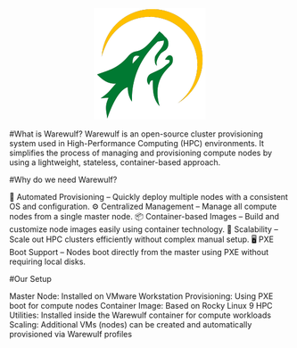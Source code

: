 <p align="center">
  <img src="https://github.com/faizank789/warewulf/blob/e524a22b89ff6451b9ebf4bce58cee6087ecdc96/images/warewulf.png" alt="warewulf" />
</p>

#What is Warewulf?
Warewulf is an open-source cluster provisioning system used in High-Performance Computing (HPC) environments. It simplifies the process of managing and provisioning compute nodes by using a lightweight, stateless, container-based approach.

#Why do we need Warewulf?

🚀 Automated Provisioning – Quickly deploy multiple nodes with a consistent OS and configuration.
⚙️ Centralized Management – Manage all compute nodes from a single master node.
📦 Container-based Images – Build and customize node images easily using container technology.
🔄 Scalability – Scale out HPC clusters efficiently without complex manual setup.
🖥️ PXE Boot Support – Nodes boot directly from the master using PXE without requiring local disks.

#Our Setup

Master Node: Installed on VMware Workstation
Provisioning: Using PXE boot for compute nodes
Container Image: Based on Rocky Linux 9
HPC Utilities: Installed inside the Warewulf container for compute workloads
Scaling: Additional VMs (nodes) can be created and automatically provisioned via Warewulf profiles


